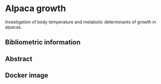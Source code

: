 # Alpaca growth

Investigation of body temperature and metabolic determinants of growth in alpacas.

## Bibliometric information


## Abstract


## Docker image
